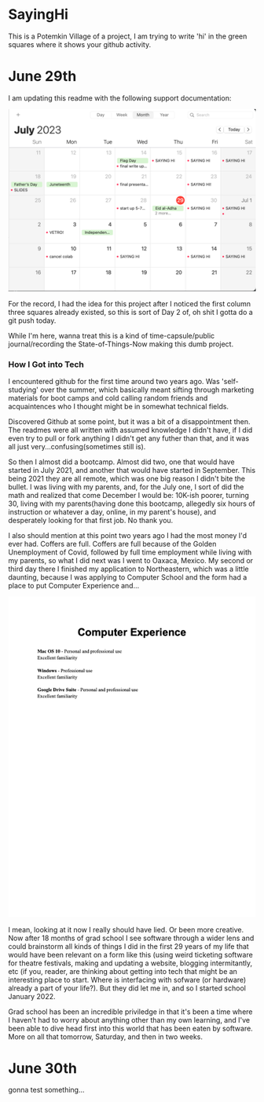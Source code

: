 # SayingHi

This is a Potemkin Village of a project, I am trying to write 'hi' in the green squares where it shows your github activity. 


# June 29th
I am updating this readme with the following support documentation: 

<img src="figs/calendar.png" width=550>

For the record, I had the idea for this project after I noticed the first column three squares already existed, so this is sort of Day 2 of, oh shit I gotta do a git push today. 

While I'm here, wanna treat this is a kind of time-capsule/public journal/recording the State-of-Things-Now making this dumb project. 

### How I Got into Tech

I encountered github for the first time around two years ago. Was 'self-studying' over the summer, which basically meant sifting through marketing materials for boot camps and cold calling random friends and acquaintences who I thought might be in somewhat technical fields. 

Discovered Github at some point, but it was a bit of a disappointment then. The readmes were all written with assumed knowledge I didn't have, if I did even try to pull or fork anything I didn't get any futher than that, and it was all just very...confusing(sometimes still is). 

So then I almost did a bootcamp. Almost did two, one that would have started in July 2021, and another that would have started in September. This being 2021 they are all remote, which was one big reason I didn't bite the bullet. I was living with my parents, and, for the July one, I sort of did the math and realized that come December I would be: 10K-ish poorer, turning 30, living with my parents(having done this bootcamp, allegedly six hours of instruction or whatever a day, online, in my parent's house), and desperately looking for that first job. No thank you. 

I also should mention at this point two years ago I had the most money I'd ever had. Coffers are full. Coffers are full because of the Golden Unemployment of Covid, followed by full time employment while living with my parents, so what I did next was I went to Oaxaca, Mexico. My second or third day there I finished my application to Northeastern, which was a little daunting, because I was applying to Computer School and the form had a place to put Computer Experience and...

<img src="figs/Computer_Experience_Jake_Simonds.png" width=550>

I mean, looking at it now I really should have lied. Or been more creative. Now after 18 months of grad school I see software through a wider lens and could brainstorm all kinds of things I did in the first 29 years of my life that would have been relevant on a form like this (using weird ticketing software for theatre festivals, making and updating a website, blogging intermitantly, etc (if you, reader, are thinking about getting into tech that might be an interesting place to start. Where is interfacing with sofware (or hardware) already a part of your life?). But they did let me in, and so I started school January 2022. 

Grad school has been an incredible priviledge in that it's been a time where I haven't had to worry about anything other than my own learning, and I've been able to dive head first into this world that has been eaten by software. More on all that tomorrow, Saturday, and then in two weeks. 


# June 30th

gonna test something...